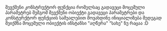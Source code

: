 შევქმენი კონსტრუქტორ ფუნქცია რომელსაც გადავეცი მოცემული პარამეტრებ შემგომ შევქმენი ობიექტი გადავეცი პარამეტრები და კონსტურქტორ ფუნქციის საშუალებით
მოვახდინე ინიციალიზება შედეგად შეიქმნა მოცემული ობიექტის ინსტანსი "აღწერა" "სახე" ნუ რაცაა :D